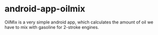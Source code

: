 # android-app-oilmix
OilMix is a very simple android app, which calculates the amount of oil we have to mix with gasoline for 2-stroke engines.
